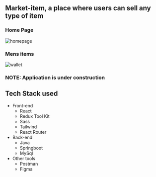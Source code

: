 ## Market-item, a place where users can sell any type of item

### Home Page

![homepage](https://user-images.githubusercontent.com/27458911/109436091-a697ee80-79d2-11eb-86c6-cdf7d2b92553.png)

### Mens items
![wallet](https://user-images.githubusercontent.com/27458911/112772703-22dc1c80-8fe7-11eb-888e-783f2af96111.jpg)


### NOTE: Application is under construction

## Tech Stack used
* Front-end 
  * React
  * Redux Tool Kit
  * Sass
  * Tailwind
  * React Router
* Back-end
  * Java
  * Springboot
  * MySql
* Other tools
  * Postman
  * Figma

